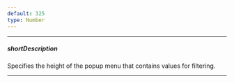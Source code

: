 ```yaml
---
default: 325
type: Number
---
```

---
##### shortDescription
Specifies the height of the popup menu that contains values for filtering.

---
